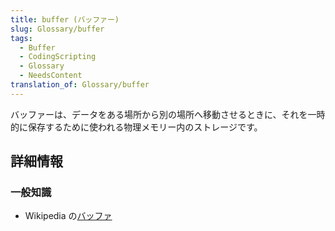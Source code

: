 ```yaml
---
title: buffer (バッファー)
slug: Glossary/buffer
tags:
  - Buffer
  - CodingScripting
  - Glossary
  - NeedsContent
translation_of: Glossary/buffer
---
```

<p>バッファーは、データをある場所から別の場所へ移動させるときに、それを一時的に保存するために使われる物理メモリー内のストレージです。</p>

<h2 id="Learn_more" name="Learn_more">詳細情報</h2>

<h3 id="General_knowledge" name="General_knowledge">一般知識</h3>

<ul>
 <li>Wikipedia の<a href="https://ja.wikipedia.org/wiki/%E3%83%90%E3%83%83%E3%83%95%E3%82%A1">バッファ</a></li>
</ul>
